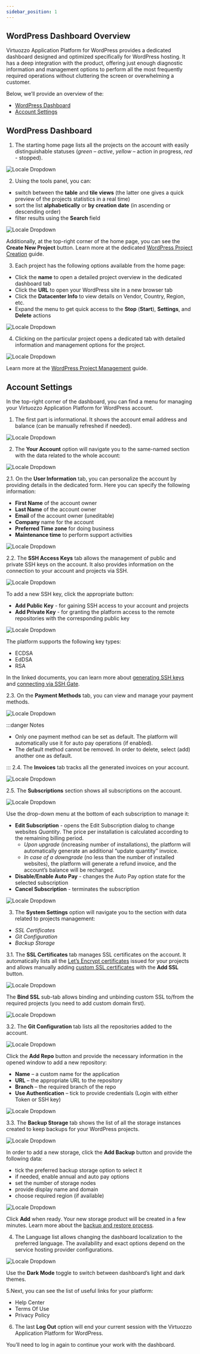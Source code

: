 ```yaml
---
sidebar_position: 1
---
```


## WordPress Dashboard Overview
Virtuozzo Application Platform for WordPress provides a dedicated dashboard designed and optimized specifically for WordPress hosting. It has a deep integration with the product, offering just enough diagnostic information and management options to perform all the most frequently required operations without cluttering the screen or overwhelming a customer.

Below, we’ll provide an overview of the:

- [WordPress Dashboard](1)
- [Account Settings](1)

## WordPress Dashboard
1. The starting home page lists all the projects on the account with easily distinguishable statuses (*green – active*, *yellow* – action in progress, *red* - stopped).

<div style={{
    display:'flex',
    justifyContent: 'center',
    margin: '0 0 1rem 0'
}}>

![Locale Dropdown](./img/WordPressDashboardOverview/01-wordpress-user-dashboard.png)

</div>

2. Using the tools panel, you can:

- switch between the **table** and **tile views** (the latter one gives a quick preview of the projects statistics in a real time)
- sort the list **alphabetically** or **by creation date** (in ascending or descending order)
- filter results using the **Search** field

<div style={{
    display:'flex',
    justifyContent: 'center',
    margin: '0 0 1rem 0'
}}>

![Locale Dropdown](./img/WordPressDashboardOverview/02-dashboard-tool-panel.png)

</div>

Additionally, at the top-right corner of the home page, you can see the **Create New Project** button. Learn more at the dedicated [WordPress Project Creation](1) guide.

3. Each project has the following options available from the home page:

- Click the **name** to open a detailed project overview in the dedicated dashboard tab
- Click the **URL** to open your WordPress site in a new browser tab
- Click the **Datacenter Info** to view details on Vendor, Country, Region, etc.
- Expand the menu to get quick access to the **Stop** (**Start**), **Settings**, and **Delete** actions

<div style={{
    display:'flex',
    justifyContent: 'center',
    margin: '0 0 1rem 0'
}}>

![Locale Dropdown](./img/WordPressDashboardOverview/03-project-actions.png)

</div>

4. Clicking on the particular project opens a dedicated tab with detailed information and management options for the project.

<div style={{
    display:'flex',
    justifyContent: 'center',
    margin: '0 0 1rem 0'
}}>

![Locale Dropdown](./img/WordPressDashboardOverview/04-project-management.png)

</div>

Learn more at the [WordPress Project Management](1) guide.

## Account Settings
In the top-right corner of the dashboard, you can find a menu for managing your Virtuozzo Application Platform for WordPress account.

1. The first part is informational. It shows the account email address and balance (can be manually refreshed if needed).

<div style={{
    display:'flex',
    justifyContent: 'center',
    margin: '0 0 1rem 0'
}}>

![Locale Dropdown](./img/WordPressDashboardOverview/05-user-account-settings.png)

</div>

2. The **Your Account** option will navigate you to the same-named section with the data related to the whole account:

<div style={{
    display:'flex',
    justifyContent: 'center',
    margin: '0 0 1rem 0'
}}>

![Locale Dropdown](./img/WordPressDashboardOverview/06-your-account-settings.png)

</div>

2.1. On the **User Information** tab, you can personalize the account by providing details in the dedicated form. Here you can specify the following information:

- **First Name** of the account owner
- **Last Name** of the account owner
- **Email** of the account owner (uneditable)
- **Company** name for the account
- **Preferred Time zone** for doing business
- **Maintenance time** to perform support activities

<div style={{
    display:'flex',
    justifyContent: 'center',
    margin: '0 0 1rem 0'
}}>

![Locale Dropdown](./img/WordPressDashboardOverview/07-account-user-information.png)

</div>


2.2. The **SSH Access Keys** tab allows the management of public and private SSH keys on the account. It also provides information on the connection to your account and projects via SSH.

<div style={{
    display:'flex',
    justifyContent: 'center',
    margin: '0 0 1rem 0'
}}>

![Locale Dropdown](./img/WordPressDashboardOverview/08-account-ssh-keys.png)

</div>

To add a new SSH key, click the appropriate button:

- **Add Public Key** - for gaining SSH access to your account and projects
- **Add Private Key** - for granting the platform access to the remote repositories with the corresponding public key

<div style={{
    display:'flex',
    justifyContent: 'center',
    margin: '0 0 1rem 0'
}}>

![Locale Dropdown](./img/WordPressDashboardOverview/09-add-ssh-key.png)

</div>

The platform supports the following key types:

- ECDSA
- EdDSA
- RSA

In the linked documents, you can learn more about [generating SSH keys](1) and [connecting via SSH Gate](1).

2.3. On the **Payment Methods** tab, you can view and manage your payment methods.

<div style={{
    display:'flex',
    justifyContent: 'center',
    margin: '0 0 1rem 0'
}}>

![Locale Dropdown](./img/WordPressDashboardOverview/10-add-payment-method.png)

</div>

:::danger Notes 

- Only one payment method can be set as default. The platform will automatically use it for auto pay operations (if enabled).
- The default method cannot be removed. In order to delete, select (add) another one as default.

:::
2.4. The **Invoices** tab tracks all the generated invoices on your account.

<div style={{
    display:'flex',
    justifyContent: 'center',
    margin: '0 0 1rem 0'
}}>

![Locale Dropdown](./img/WordPressDashboardOverview/11-account-invoices.png)

</div>

2.5. The **Subscriptions** section shows all subscriptions on the account.

<div style={{
    display:'flex',
    justifyContent: 'center',
    margin: '0 0 1rem 0'
}}>

![Locale Dropdown](./img/WordPressDashboardOverview/12-account-subscriptions.png)

</div>

Use the drop-down menu at the bottom of each subscription to manage it:

- **Edit Subscription** - opens the Edit Subscription dialog to change websites *Quantity*. The price per installation is calculated according to the remaining billing period.
   - *Upon upgrade* (increasing number of installations), the platform will automatically generate an additional “update quantity” invoice.
   - *In case of a downgrade* (no less than the number of installed websites), the platform will generate a refund invoice, and the account’s balance will be recharged.
- **Disable/Enable Auto Pay** - changes the Auto Pay option state for the selected subscription
- **Cancel Subscription** - terminates the subscription

<div style={{
    display:'flex',
    justifyContent: 'center',
    margin: '0 0 1rem 0'
}}>

![Locale Dropdown](./img/WordPressDashboardOverview/13-edit-subscription.png)

</div>

3. The **System Settings** option will navigate you to the section with data related to projects management:

- *SSL Certificates*
- *Git Configuration*
- *Backup Storage*

3.1. The **SSL Certificates** tab manages SSL certificates on the account. It automatically lists all the [Let’s Encrypt certificates](1) issued for your projects and allows manually adding [custom SSL certificates](1) with the **Add SSL** button.

<div style={{
    display:'flex',
    justifyContent: 'center',
    margin: '0 0 1rem 0'
}}>

![Locale Dropdown](./img/WordPressDashboardOverview/14-settings-ssl-certificates.png)

</div>

The **Bind SSL** sub-tab allows binding and unbinding custom SSL to/from the required projects (you need to add custom domain first).

<div style={{
    display:'flex',
    justifyContent: 'center',
    margin: '0 0 1rem 0'
}}>

![Locale Dropdown](./img/WordPressDashboardOverview/15-bind-ssl-certificate.png)

</div>

3.2. The **Git Configuration** tab lists all the repositories added to the account.

<div style={{
    display:'flex',
    justifyContent: 'center',
    margin: '0 0 1rem 0'
}}>

![Locale Dropdown](./img/WordPressDashboardOverview/16-settings-git-configuration.png)

</div>

Click the **Add Repo** button and provide the necessary information in the opened window to add a new repository:

- **Name** – a custom name for the application
- **URL** – the appropriate URL to the repository
- **Branch** – the required branch of the repo
- **Use Authentication** – tick to provide credentials (Login with either Token or SSH key)

<div style={{
    display:'flex',
    justifyContent: 'center',
    margin: '0 0 1rem 0'
}}>

![Locale Dropdown](./img/WordPressDashboardOverview/17-add-git-repository.png)

</div>

3.3. The **Backup Storage** tab shows the list of all the storage instances created to keep backups for your WordPress projects.

<div style={{
    display:'flex',
    justifyContent: 'center',
    margin: '0 0 1rem 0'
}}>

![Locale Dropdown](./img/WordPressDashboardOverview/18-settings-backup-storage.png)

</div>

In order to add a new storage, click the **Add Backup** button and provide the following data:

- tick the preferred backup storage option to select it
- if needed, enable annual and auto pay options
- set the number of storage nodes
- provide display name and domain
- choose required region (if available)

<div style={{
    display:'flex',
    justifyContent: 'center',
    margin: '0 0 1rem 0'
}}>

![Locale Dropdown](./img/WordPressDashboardOverview/19-add-backup-storage.png)

</div>

Click **Add** when ready. Your new storage product will be created in a few minutes. Learn more about the [backup and restore process](1).

4. The Language list allows changing the dashboard localization to the preferred language. The availability and exact options depend on the service hosting provider configurations.

<div style={{
    display:'flex',
    justifyContent: 'center',
    margin: '0 0 1rem 0'
}}>

![Locale Dropdown](./img/WordPressDashboardOverview/20-language-and-dark-mode.png)

</div>

Use the **Dark Mode** toggle to switch between dashboard’s light and dark themes.

5.Next, you can see the list of useful links for your platform:

- Help Center
- Terms Of Use
- Privacy Policy
6. The last **Log Out** option will end your current session with the Virtuozzo Application Platform for WordPress.

You’ll need to log in again to continue your work with the dashboard.